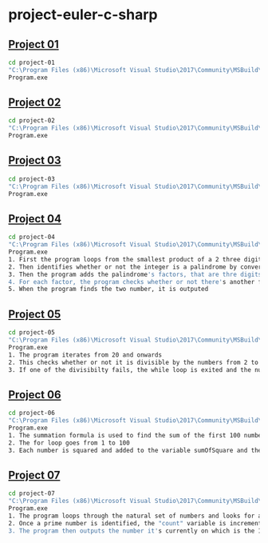 # project-euler-c-sharp
## [Project 01](https://projecteuler.net/problem=1) 
```bash
cd project-01
"C:\Program Files (x86)\Microsoft Visual Studio\2017\Community\MSBuild\15.0\Bin\Roslyn\csc" Program.cs
Program.exe
```
## [Project 02](https://projecteuler.net/problem=2) 
```bash
cd project-02
"C:\Program Files (x86)\Microsoft Visual Studio\2017\Community\MSBuild\15.0\Bin\Roslyn\csc" Program.cs
Program.exe
```
## [Project 03](https://projecteuler.net/problem=3) 
```bash
cd project-03
"C:\Program Files (x86)\Microsoft Visual Studio\2017\Community\MSBuild\15.0\Bin\Roslyn\csc" Program.cs
Program.exe
```
## [Project 04](https://projecteuler.net/problem=4) 
```bash
cd project-04
"C:\Program Files (x86)\Microsoft Visual Studio\2017\Community\MSBuild\15.0\Bin\Roslyn\csc" Program.cs
Program.exe
1. First the program loops from the smallest product of a 2 three digit multiplication to the largest
2. Then identifies whether or not the integer is a palindrome by converting the integers into a string and reversing the string
3. Then the program adds the palindrome's factors, that are thre digits long, into a hashtable
4. For each factor, the program checks whether or not there's another factor that would provide a product which is the palindrome number
5. When the program finds the two number, it is outputed
```
## [Project 05](https://projecteuler.net/problem=5) 
```bash
cd project-05
"C:\Program Files (x86)\Microsoft Visual Studio\2017\Community\MSBuild\15.0\Bin\Roslyn\csc" Program.cs
Program.exe
1. The program iterates from 20 and onwards
2. This checks whether or not it is divisible by the numbers from 2 to 20
3. If one of the divisibilty fails, the while loop is exited and the number is incremented
```
## [Project 06](https://projecteuler.net/problem=6) 
```bash
cd project-06
"C:\Program Files (x86)\Microsoft Visual Studio\2017\Community\MSBuild\15.0\Bin\Roslyn\csc" Program.cs
Program.exe
1. The summation formula is used to find the sum of the first 100 numbers and then the result is squared
2. The for loop goes from 1 to 100
3. Each number is squared and added to the variable sumOfSquare and the difference is outputed at the end of the loop
```
## [Project 07](https://projecteuler.net/problem=7) 
```bash
cd project-07
"C:\Program Files (x86)\Microsoft Visual Studio\2017\Community\MSBuild\15.0\Bin\Roslyn\csc" Program.cs
Program.exe
1. The program loops through the natural set of numbers and looks for a prime number
2. Once a prime number is identified, the "count" variable is incremented and exists the loop once it's 1001
3. The program then outputs the number it's currently on which is the 1001'st prime number.
```

